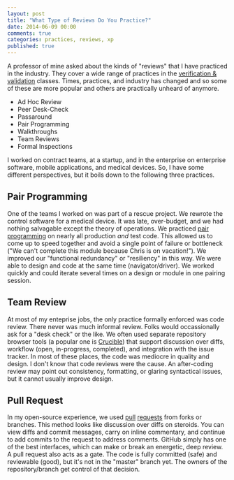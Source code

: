 ```yaml
---
layout: post
title: "What Type of Reviews Do You Practice?"
date: 2014-06-09 00:00
comments: true
categories: practices, reviews, xp
published: true
---
```


A professor of mine asked about the kinds of "reviews" that I have practiced in the industry. They cover a wide range of practices in the [verification & validation][1] classes. Times, practices, and industry has changed and so some of these are more popular and others are practically unheard of anymore.

 * Ad Hoc Review
 * Peer Desk-Check
 * Passaround
 * Pair Programming
 * Walkthroughs
 * Team Reviews
 * Formal Inspections

I worked on contract teams, at a startup, and in the enterprise on enterprise software, mobile applications, and medical devices. So, I have some different perspectives, but it boils down to the following three practices.

## Pair Programming

One of the teams I worked on was part of a rescue project. We rewrote the control software for a medical device. It was late,  over-budget, and we had nothing salvagable except the theory of operations. We practiced [pair programming][2] on nearly all production _and_ test code. This allowed us to come up to speed together and avoid a single point of failure or bottleneck ("We can't complete this module because Chris is on vacation!"). We improved our "functional redundancy" or "resiliency" in this way. We were able to design and code at the same time (navigator/driver). We worked quickly and could iterate several times on a design or module in one pairing session.

## Team Review

At most of my enteprise jobs, the only practice formally enforced was code review. There never was much informal review. Folks would occassionally ask for a "desk check" or the like. We often used separate repository browser tools (a popular one is [Crucible][3]) that support discussion over diffs, workflow (open, in-progress, completed), and integration with the issue tracker. In most of these places, the code was mediocre in quality and design. I don't know that code reviews were the cause. An after-coding review may point out consistency, formatting, or glaring syntactical issues, but it cannot usually improve design.

## Pull Request

In my open-source experience, we used [pull][5] [requests][4] from forks or branches. This method looks like discussion over diffs on steroids. You can view diffs and commit messages, carry on inline commentary, and continue to add commits to the request to address comments. GitHub simply has one of the best interfaces, which can make or break an energetic, deep review. A pull request also acts as a gate. The code is fully committed (safe) and reviewable (good), but it's not in the "master" branch yet. The owners of the repository/branch get control of that decision.

 [1]: https://en.wikipedia.org/wiki/Verification_and_validation_(software)
 [2]: http://www.jamesshore.com/Agile-Book/pair_programming.html
 [3]: https://www.atlassian.com/software/crucible/overview/feature-overview
 [4]: https://github.com/blog/712-pull-requests-2-0
 [5]: https://help.github.com/articles/using-pull-requests
 

